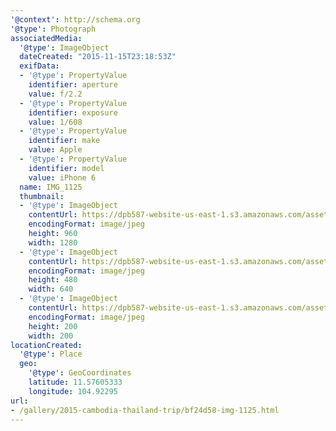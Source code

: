 ```yaml
---
'@context': http://schema.org
'@type': Photograph
associatedMedia:
  '@type': ImageObject
  dateCreated: "2015-11-15T23:18:53Z"
  exifData:
  - '@type': PropertyValue
    identifier: aperture
    value: f/2.2
  - '@type': PropertyValue
    identifier: exposure
    value: 1/608
  - '@type': PropertyValue
    identifier: make
    value: Apple
  - '@type': PropertyValue
    identifier: model
    value: iPhone 6
  name: IMG_1125
  thumbnail:
  - '@type': ImageObject
    contentUrl: https://dpb587-website-us-east-1.s3.amazonaws.com/asset/gallery/2015-cambodia-thailand-trip/bf24d58-img-1125~1280.jpg
    encodingFormat: image/jpeg
    height: 960
    width: 1280
  - '@type': ImageObject
    contentUrl: https://dpb587-website-us-east-1.s3.amazonaws.com/asset/gallery/2015-cambodia-thailand-trip/bf24d58-img-1125~640w.jpg
    encodingFormat: image/jpeg
    height: 480
    width: 640
  - '@type': ImageObject
    contentUrl: https://dpb587-website-us-east-1.s3.amazonaws.com/asset/gallery/2015-cambodia-thailand-trip/bf24d58-img-1125~200x200.jpg
    encodingFormat: image/jpeg
    height: 200
    width: 200
locationCreated:
  '@type': Place
  geo:
    '@type': GeoCoordinates
    latitude: 11.57605333
    longitude: 104.92295
url:
- /gallery/2015-cambodia-thailand-trip/bf24d58-img-1125.html
---
```


